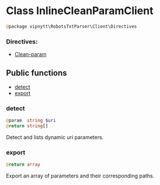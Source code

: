 # Class InlineCleanParamClient
```php
@package vipnytt\RobotsTxtParser\Client\Directives
```

### Directives:
- [Clean-param](../Directives.md#clean-param)

## Public functions
- [detect](#detect)
- [export](#export)

### detect
```php
@param  string $uri
@return string[]
```
Detect and lists dynamic uri parameters.

### export
```php
@return array
```
Export an array of parameters and their corresponding paths.

